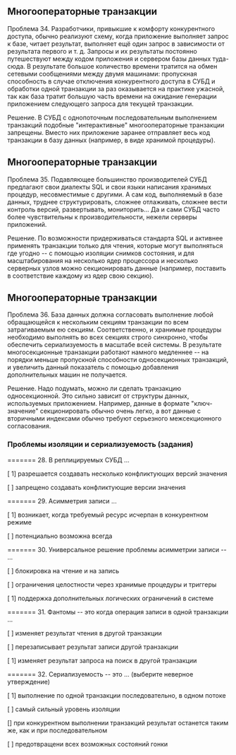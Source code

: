 ## Многооператорные транзакции

Проблема 34. Разработчики, привыкшие к комфорту конкурентного доступа, обычно реализуют схему, когда приложение выполняет запрос к базе, читает результат, выполняет ещё один запрос в зависимости от результата первого и т. д. Запросы и их результаты постоянно путешествуют между кодом приложения и сервером базы данных туда-сюда. В результате большое количество времени тратится на обмен сетевыми сообщениями между двумя машинами: пропускная способность в случае отключения конкурентного доступа в СУБД и обработки одной транзакции за раз оказывается на практике ужасной, так как база тратит большую часть времени на ожидание генерации приложением следующего запроса для текущей транзакции.

Решение. В СУБД с однопоточным последовательным выполнением транзакций подобные "интерактивные" многооператорные транзакции запрещены. Вместо них приложение заранее отправляет весь код транзакции в базу данных (например, в виде хранимой процедуры).

## Многооператорные транзакции

Проблема 35. Подавляющее большинство производителей СУБД предлагают свои диалекты SQL и свои языки написания хранимых процедур, несовместимые с другими. А сам код, выполняемый в базе данных, труднее структурировать, сложнее отлаживать, сложнее вести контроль версий, развертывать, мониторить... Да и сами СУБД часто более чувствительны к производительности, нежели серверы приложений.

Решение. По возможности придерживаться стандарта SQL и активнее применять транзакции только для чтения, которые могут выполняться где угодно -- с помощью изоляции снимков состояния, и для масштабирования на несколько ядер процессора и несколько серверных узлов можно секционировать данные (например, поставить в соответствие каждому из ядер свою секцию).

## Многооператорные транзакции

Проблема 36. База данных должна согласовать выполнение любой обращающейся к нескольким секциям транзакции по всем затрагиваемым ею секциям. Соответственно, и хранимые процедуры необходимо выполнять во всех секциях строго синхронно, чтобы обеспечить сериализуемость в масштабе всей системы. В результате многосекционные транзакции работают намного медленнее -- на порядки меньше пропускной способности односекционных транзакций, и увеличить данный показатель с помощью добавления дополнительных машин не получается.

Решение. Надо подумать, можно ли сделать транзакцию односекционной. Это сильно зависит от структуры данных, используемых приложением. Например, данные в формате "ключ-значение" секционировать обычно очень легко, а вот данные с вторичными индексами обычно требуют серьезного межсекционного согласования.

### Проблемы изоляции и сериализуемость (задания)

======= 28. В реплицируемых СУБД ...

[ 1] разрешается создавать несколько конфликтующих версий значения

[ ] запрещено создавать конфликтующие версии значения

======= 29. Aсимметрия записи ...

[ 1] возникает, когда требуемый ресурс исчерпан в конкурентном режиме

[ ] потенциально возможна всегда

======= 30. Универсальное решение проблемы асимметрии записи -- ...

[ ] блокировка на чтение и на запись

[ ] ограничения целостности через хранимые процедуры и триггеры

[ 1] поддержка дополнительных логических ограничений в системе

======= 31. Фантомы -- это когда операция записи в одной транзакции ...

[ ] изменяет результат чтения в другой транзакции

[ ] перезаписывает результат записи другой транзакции

[ 1] изменяет результат запроса на поиск в другой транзакции

======= 32. Сериализуемость -- это ... (выберите неверное утверждение)

[ 1] выполнение по одной транзакции последовательно, в одном потоке

[ ] самый сильный уровень изоляции

[] при конкурентном выполнении транзакций результат останется таким же, как и при последовательном

[ ] предотвращени всех возможных состояний гонки
